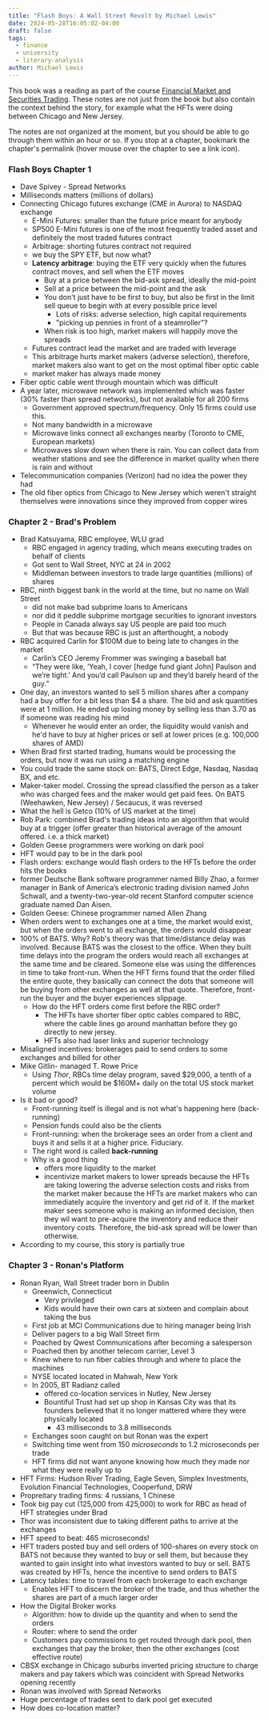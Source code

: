 ```yaml
---
title: "Flash Boys: A Wall Street Revolt by Michael Lewis"
date: 2024-05-28T16:05:02-04:00
draft: false
tags:
  - finance
  - university
  - literary-analysis
author: Michael Lewis
---
```


This book was a reading  as part of the course [Financial Market and Securities Trading](/posts/university/bu-430-financial-markets-and-securities-trading). These notes are not just from the book but also contain the context behind the story, for example what the HFTs were doing between Chicago and New Jersey.

The notes are not organized at the moment, but you should be able to go through them within an hour or so. If you stop at a chapter, bookmark the chapter's permalink (hover mouse over the chapter to see a link icon).

### Flash Boys Chapter 1

- Dave Spivey - Spread Networks
- Milliseconds matters (millions of dollars)
- Connecting Chicago futures exchange (CME in Aurora) to NASDAQ exchange
  - E-Mini Futures: smaller than the future price meant for anybody
  - SP500 E-Mini futures is one of the most frequently traded asset and definitely the most traded futures contract
  - Arbitrage: shorting futures contract not required
  - we buy the SPY ETF, but now what?
  - **Latency arbitrage**: buying the ETF very quickly when the futures contract moves, and sell when the ETF moves
    - Buy at a price between the bid-ask spread, ideally the mid-point
    - Sell at a price between the mid-point and the ask
    - You don't just have to be first to buy, but also be first in the limit sell queue to begin with at every possible price level
      - Lots of risks: adverse selection, high capital requirements
      - "picking up pennies in front of a steamroller"?
    - When risk is too high, market makers will happily move the spreads
  - Futures contract lead the market and are traded with leverage
  - This arbitrage hurts market makers (adverse selection), therefore, market makers also want to get on the most optimal fiber optic cable
  - market maker has always made money
- Fiber optic cable went through mountain which was difficult
- A year later, microwave network was implemented which was faster (30% faster than spread networks), but not available for all 200 firms
  - Government approved spectrum/frequency. Only 15 firms could use this.
  - Not many bandwidth in a microwave
  - Microwave links connect all exchanges nearby (Toronto to CME, European markets)
  - Microwaves slow down when there is rain. You can collect data from weather stations and see the difference in market quality when there is rain and without
- Telecommunication companies (Verizon) had no idea the power they had
- The old fiber optics from Chicago to New Jersey which weren't straight themselves were innovations since they improved from copper wires

### Chapter 2 - Brad's Problem

- Brad Katsuyama, RBC employee, WLU grad
  - RBC engaged in agency trading, which means executing trades on behalf of clients
  - Got sent to Wall Street, NYC at 24 in 2002
  - Middleman between investors to trade large quantities (millions) of shares
- RBC, ninth biggest bank in the world at the time, but no name on Wall Street
  - did not make bad subprime loans to Americans
  - nor did it peddle subprime mortgage securities to ignorant investors
  - People in Canada always say US people are paid too much
  - But that was because RBC is just an afterthought, a nobody
- RBC acquired Carlin for $100M due to being late to changes in the market
  - Carlin’s CEO Jeremy Frommer was swinging a baseball bat
  - “They were like, ‘Yeah, I cover [hedge fund giant John] Paulson and we’re tight.’ And you’d call Paulson up and they’d barely heard of the guy.”
- One day, an investors wanted to sell 5 million shares after a company had a buy offer for a bit less than $4 a share. The bid and ask quantities were at 1 million. He ended up losing money by selling less than 3.70 as if someone was reading his mind
  - Whenever he would enter an order, the liquidity would vanish and he'd have to buy at higher prices or sell at lower prices (e.g. 100,000 shares of AMD)
- When Brad first started trading, humans would be processing the orders, but now it was run using a matching engine
- You could trade the same stock on: BATS, Direct Edge, Nasdaq, Nasdaq BX, and etc.
- Maker-taker model. Crossing the spread classified the person as a taker who was charged fees and the maker would get paid fees. On BATS (Weehawken, New Jersey) / Secaucus, it was reversed
- What the hell is Getco (10% of US market at the time)
- Rob Park: combined Brad's trading ideas into an algorithm that would buy at a trigger (offer greater than historical average of the amount offered. i.e. a thick market)
- Golden Geese programmers were working on dark pool
- HFT would pay to be in the dark pool
- Flash orders: exchange would flash orders to the HFTs before the order hits the books
- former Deutsche Bank software programmer named Billy Zhao, a former manager in Bank of America’s electronic trading division named John Schwall, and a twenty-two-year-old recent Stanford computer science graduate named Dan Aisen.
- Golden Geese: Chinese programmer named Allen Zhang
- When orders went to exchanges one at a time, the market would exist, but when the orders went to all exchange, the orders would disappear
- 100% of BATS. Why? Rob's theory was that time/distance delay was involved. Because BATS was the closest to the office. When they built time delays into the program the orders would reach all exchanges at the same time and be cleared. Someone else was using the differences in time to take front-run. When the HFT firms found that the order filled the entire quote, they basically can connect the dots that someone will be buying from other exchanges as well at that quote. Therefore, front-run the buyer and the buyer experiences slippage.
  - How do the HFT orders come first before the RBC order?
    - The HFTs have shorter fiber optic cables compared to RBC, where the cable lines go around manhattan before they go directly to new jersey.
    - HFTs also had laser links and superior technology
- Misaligned incentives: brokerages paid to send orders to some exchanges and billed for other
- Mike Gitlin- managed T. Rowe Price
  - Using _Thor_, RBCs time delay program, saved $29,000, a tenth of a percent which would be $160M+ daily on the total US stock market volume
- Is it bad or good?
  - Front-running itself is illegal and is not what's happening here (back-running)
  - Pension funds could also be the clients
  - Front-running: when the brokerage sees an order from a client and buys it and sells it at a higher price. Fiduciary.
  - The right word is called **back-running**
  - Why is a good thing
    - offers more liquidity to the market
    - incentivize market makers to lower spreads because the HFTs are taking lowering the adverse selection costs and risks from the market maker because the HFTs are market makers who can immediately acquire the inventory and get rid of it. If the market maker sees someone who is making an informed decision, then they wil want to pre-acquire the inventory and reduce their inventory costs. Therefore, the bid-ask spread will be lower than otherwise.
- According to my course, this story is partially true

### Chapter 3 - Ronan's Platform

- Ronan Ryan, Wall Street trader born in Dublin
  - Greenwich, Connecticut
    - Very privileged
    - Kids would have their own cars at sixteen and complain about taking the bus
  - First job at MCI Communications due to hiring manager being Irish
  - Deliver pagers to a big Wall Street firm
  - Poached by Qwest Communications after becoming a salesperson
  - Poached then by another telecom carrier, Level 3
  - Knew where to run fiber cables through and where to place the machines
  - NYSE located located in Mahwah, New York
  - In 2005, BT Radianz called
    - offered co-location services in Nutley, New Jersey
    - Bountiful Trust had set up shop in Kansas City was that its founders believed that it no longer mattered where they were physically located
      - 43 milliseconds to 3.8 milliseconds
  - Exchanges soon caught on but Ronan was the expert
  - Switching time went from 150 _microseconds_ to 1.2 microseconds per trade
  - HFT firms did not want anyone knowing how much they made nor what they were really up to
- HFT Firms: Hudson River Trading, Eagle Seven, Simplex Investments, Evolution Financial Technologies, Cooperfund, DRW
- Propreitary trading firms: 4 russians, 1 Chinese
- Took big pay cut (125,000 from 425,000) to work for RBC as head of HFT strategies under Brad
- Thor was inconsistent due to taking different paths to arrive at the exchanges
- HFT speed to beat: 465 microseconds!
- HFT traders posted buy and sell orders of 100-shares on every stock on BATS not because they wanted to buy or sell them, but because they wanted to gain insight into what investors wanted to buy or sell. BATS was created by HFTs, hence the incentive to send orders to BATS
- Latency tables: time to travel from each brokerage to each exchange
  - Enables HFT to discern the broker of the trade, and thus whether the shares are part of a much larger order
- How the Digital Broker works
  - Algorithm: how to divide up the quantity and when to send the orders
  - Router: where to send the order
  - Customers pay commissions to get routed through dark pool, then exchanges that pay the broker, then the other exchanges (cost effective route)
- CBSX exchange in Chicago suburbs inverted pricing structure to charge makers and pay takers which was coincident with Spread Networks opening recently
- Ronan was involved with Spread Networks
- Huge percentage of trades sent to dark pool get executed
- How does co-location matter?
